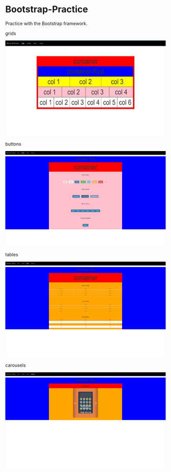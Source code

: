 # Bootstrap-Practice
Practice with the Bootstrap framework. 

grids
<p><img src="gridpage.JPG" width="550" height="300"></p>

buttons
<p><img src="buttonpage.JPG" width="550" height="300"></p>

tables
<p><img src="tablepage.JPG" width="550" height="300"></p>

carousels
<p><img src="carouselpage.JPG" width="550" height="300"></p>
